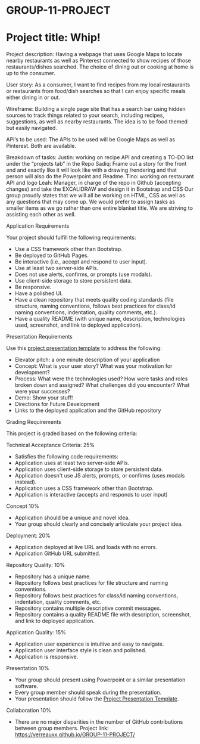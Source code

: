 # GROUP-11-PROJECT 

# Project title: Whip!

Project description: Having a webpage that uses Google 
Maps to locate nearby restaurants as well as Pinterest 
connected to show recipes of those restaurants/dishes 
searched. The choice of dining out or cooking at home is 
up to the consumer.

User story: As a consumer, I want to find recipes from my 
local restaurants or restaurants from food/dish searches 
so that I can enjoy specific meals either dining in or out. 

Wireframe: Building a single page site that has a search 
bar using hidden sources to track things related to your 
search, including recipes, suggestions, as well as nearby 
restaurants. The idea is to be food themed but easily 
navigated. 

API’s to be used: The APIs to be used will be Google Maps 
as well as Pinterest. Both are available. 

Breakdown of tasks:
Justin: working on recipe API and creating a TO-DO list under the “projects tab” in the Repo
Sadiq: Frame out a story for the front end and exactly like it will look like with a drawing /rendering and that person will also do the Powerpoint and Readme.
Tino: working on restaurant API and logo
Leah: Manager, in charge of the repo in Github (accepting changes) and take the EXCALIDRAW and design it in Bootstrap and CSS
Our group proudly states that we will all be working on 
HTML, CSS as well as any questions that may come up. 
We would prefer to assign tasks as smaller items as we 
go rather than one entire blanket title. We are striving to 
assisting each other as well.

Application Requirements

Your project should fulfill the following requirements:
* Use a CSS framework other than Bootstrap.
* Be deployed to GitHub Pages.
* Be interactive (i.e., accept and respond to user input).
* Use at least two server-side APIs.
* Does not use alerts, confirms, or prompts (use modals).
* Use client-side storage to store persistent data.
* Be responsive.
* Have a polished UI.
* Have a clean repository that meets quality coding standards (file structure, naming conventions, follows best practices for class/id naming conventions, indentation, quality comments, etc.).
* Have a quality README (with unique name, description, technologies used, screenshot, and link to deployed application).

 Presentation Requirements

Use this [project presentation template](https://docs.google.com/presentation/d/1_u8TKy5zW5UlrVQVnyDEZ0unGI2tjQPDEpA0FNuBKAw/edit?usp=sharing) to address the following: 
* Elevator pitch: a one minute description of your application
* Concept: What is your user story? What was your motivation for development?
* Process: What were the technologies used? How were tasks and roles broken down and assigned? What challenges did you encounter? What were your successes?
* Demo: Show your stuff!
* Directions for Future Development
* Links to the deployed application and the GitHub repository

Grading Requirements

This project is graded based on the following criteria:

Technical Acceptance Criteria: 25%

* Satisfies the following code requirements:
* Application uses at least two server-side APIs.
* Application uses client-side storage to store persistent data.
* Application doesn't use JS alerts, prompts, or confirms (uses modals instead).
* Application uses a CSS framework other than Bootstrap.
* Application is interactive (accepts and responds to user input)

Concept 10%
* Application should be a unique and novel idea.
* Your group should clearly and concisely articulate your project idea.

Deployment: 20%
* Application deployed at live URL and loads with no errors.
* Application GitHub URL submitted.

Repository Quality: 10%
* Repository has a unique name.
* Repository follows best practices for file structure and naming conventions.
* Repository follows best practices for class/id naming conventions, indentation, quality comments, etc.
* Repository contains multiple descriptive commit messages.
* Repository contains a quality README file with description, screenshot, and link to deployed application.

Application Quality: 15%
* Application user experience is intuitive and easy to navigate.
* Application user interface style is clean and polished.
* Application is responsive.

Presentation 10%
* Your group should present using Powerpoint or a similar presentation software.
* Every group member should speak during the presentation.
* Your presentation should follow the [Project Presentation Template](https://docs.google.com/presentation/d/1_u8TKy5zW5UlrVQVnyDEZ0unGI2tjQPDEpA0FNuBKAw/edit?usp=sharing).

Collaboration 10%
* There are no major disparities in the number of GitHub contributions between group members.
Project link: https://verreauxx.github.io/GROUP-11-PROJECT/

